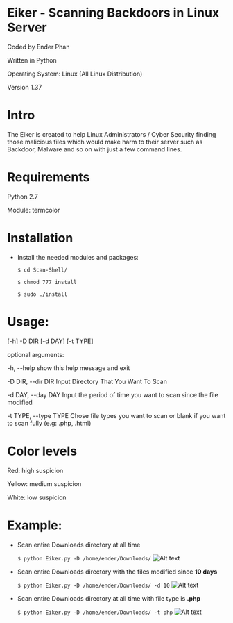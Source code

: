 # Eiker - Scanning Backdoors in Linux Server

Coded by Ender Phan

Written in Python 

Operating System: Linux (All Linux Distribution)

Version 1.37

# Intro

The Eiker is created to help Linux Administrators / Cyber Security finding those malicious files which 
would make harm to their server such as Backdoor, Malware and so on with just a few command lines.

# Requirements

Python 2.7

Module: termcolor

# Installation

+ Install the needed modules and packages:

    `$ cd Scan-Shell/`

    `$ chmod 777 install`

    `$ sudo ./install`

# Usage: 

[-h] -D DIR [-d DAY] [-t TYPE]

optional arguments:

  -h, --help            show this help message and exit
  
  -D DIR, --dir DIR     Input Directory That You Want To Scan
  
  -d DAY, --day DAY     Input the period of time you want to scan since the file modified
  
  -t TYPE, --type TYPE  Chose file types you want to scan or blank if you want
                        to scan fully (e.g: .php, .html)
# Color levels

Red: high suspicion

Yellow: medium suspicion

White: low suspicion

# Example:
+ Scan entire Downloads directory at all time

   `$ python Eiker.py -D /home/ender/Downloads/`
![Alt text](http://i.imgur.com/W3NZ4Bq.png)

+ Scan entire Downloads directory with the files modified since **10 days**

   `$ python Eiker.py -D /home/ender/Downloads/ -d 10`
![Alt text](http://i.imgur.com/pAWROFA.png)

+ Scan entire Downloads directory at all time with file type is **.php**

   `$ python Eiker.py -D /home/ender/Downloads/ -t php`
![Alt text](http://i.imgur.com/ctIPa7s.png)


